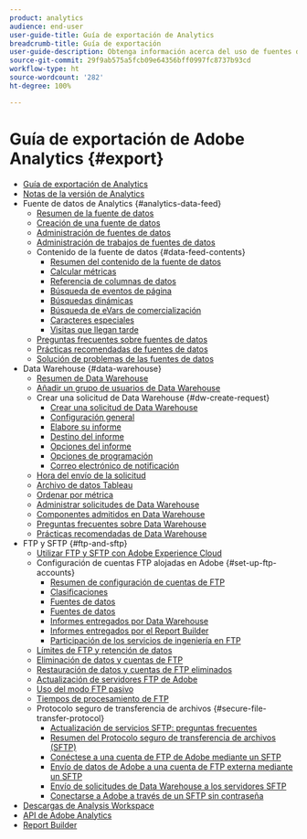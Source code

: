 ```yaml
---
product: analytics
audience: end-user
user-guide-title: Guía de exportación de Analytics
breadcrumb-title: Guía de exportación
user-guide-description: Obtenga información acerca del uso de fuentes de datos para exportar datos sin procesar y Data Warehouse para recuperar el resultado de una hoja de cálculo de datos. Aprenda a utilizar FTP y SFTP para transferir archivos.
source-git-commit: 29f9ab575a5fcb09e64356bff0997fc8737b93cd
workflow-type: ht
source-wordcount: '282'
ht-degree: 100%

---
```



# Guía de exportación de Adobe Analytics {#export}

+ [Guía de exportación de Analytics](home.md)
+ [Notas de la versión de Analytics](https://experienceleague.adobe.com/docs/analytics/release-notes/latest.html?lang=es)
+ Fuente de datos de Analytics {#analytics-data-feed}
   + [Resumen de la fuente de datos](analytics-data-feed/data-feed-overview.md)
   + [Creación de una fuente de datos](analytics-data-feed/create-feed.md)
   + [Administración de fuentes de datos](analytics-data-feed/df-manage-feeds.md)
   + [Administración de trabajos de fuentes de datos](analytics-data-feed/df-manage-jobs.md)
   + Contenido de la fuente de datos {#data-feed-contents}
      + [Resumen del contenido de la fuente de datos](analytics-data-feed/c-df-contents/datafeeds-contents.md)
      + [Calcular métricas](analytics-data-feed/c-df-contents/datafeeds-calculate.md)
      + [Referencia de columnas de datos](analytics-data-feed/c-df-contents/datafeeds-reference.md)
      + [Búsqueda de eventos de página](analytics-data-feed/c-df-contents/datafeeds-page-event.md)
      + [Búsquedas dinámicas](analytics-data-feed/c-df-contents/dynamic-lookups.md)
      + [Búsqueda de eVars de comercialización](analytics-data-feed/c-df-contents/merchandising-evar-lookup.md)
      + [Caracteres especiales](analytics-data-feed/c-df-contents/datafeeds-spec-chars.md)
      + [Visitas que llegan tarde](analytics-data-feed/c-df-contents/late-arriving-hits.md)
   + [Preguntas frecuentes sobre fuentes de datos](analytics-data-feed/df-faq.md)
   + [Prácticas recomendadas de fuentes de datos](analytics-data-feed/data-feeds-best-practices.md)
   + [Solución de problemas de las fuentes de datos](analytics-data-feed/troubleshooting.md)
+ Data Warehouse {#data-warehouse}
   + [Resumen de Data Warehouse](data-warehouse/data-warehouse.md)
   + [Añadir un grupo de usuarios de Data Warehouse](data-warehouse/t-dw-group.md)
   + Crear una solicitud de Data Warehouse {#dw-create-request}
      + [Crear una solicitud de Data Warehouse](/help/export/data-warehouse/create-request/t-dw-create-request.md)
      + [Configuración general](/help/export/data-warehouse/create-request/dw-general-settings.md)
      + [Elabore su informe](/help/export/data-warehouse/create-request/dw-request-build-report.md)
      + [Destino del informe](/help/export/data-warehouse/create-request/dw-request-report-destinations.md)
      + [Opciones del informe](/help/export/data-warehouse/create-request/dw-request-report-options.md)
      + [Opciones de programación](/help/export/data-warehouse/create-request/dw-request-scheduling.md)
      + [Correo electrónico de notificación](/help/export/data-warehouse/create-request/dw-request-email.md)
   + [Hora del envío de la solicitud](data-warehouse/delivery-time.md)
   + [Archivo de datos Tableau](data-warehouse/t-tableau.md)
   + [Ordenar por métrica](data-warehouse/sorting-by-metric.md)
   + [Administrar solicitudes de Data Warehouse](data-warehouse/data-warehouse-requests-manage.md)
   + [Componentes admitidos en Data Warehouse](data-warehouse/component-support.md)
   + [Preguntas frecuentes sobre Data Warehouse](data-warehouse/faq.md)
   + [Prácticas recomendadas de Data Warehouse](data-warehouse/data-warehouse-bp.md)
+ FTP y SFTP {#ftp-and-sftp}
   + [Utilizar FTP y SFTP con Adobe Experience Cloud](ftp-and-sftp/ftp-overview.md)
   + Configuración de cuentas FTP alojadas en Adobe {#set-up-ftp-accounts}
      + [Resumen de configuración de cuentas de FTP](ftp-and-sftp/c-set-up-ftp-accounts/ftp-accounts.md)
      + [Clasificaciones](ftp-and-sftp/c-set-up-ftp-accounts/ftp-saint.md)
      + [Fuentes de datos](ftp-and-sftp/c-set-up-ftp-accounts/ftp-datasources.md)
      + [Fuentes de datos](ftp-and-sftp/c-set-up-ftp-accounts/ftp-datafeeds.md)
      + [Informes entregados por Data Warehouse](ftp-and-sftp/c-set-up-ftp-accounts/ftp-dw-reports.md)
      + [Informes entregados por el Report Builder](ftp-and-sftp/c-set-up-ftp-accounts/ftp-arb-reports.md)
      + [Participación de los servicios de ingeniería en FTP](ftp-and-sftp/c-set-up-ftp-accounts/ftp-eng-services.md)
   + [Límites de FTP y retención de datos](ftp-and-sftp/ftp-limits.md)
   + [Eliminación de datos y cuentas de FTP](ftp-and-sftp/ftp-delete.md)
   + [Restauración de datos y cuentas de FTP eliminados](ftp-and-sftp/ftp-restore.md)
   + [Actualización de servidores FTP de Adobe](ftp-and-sftp/ftp-upgrade.md)
   + [Uso del modo FTP pasivo](ftp-and-sftp/ftp-passive.md)
   + [Tiempos de procesamiento de FTP](ftp-and-sftp/ftp-processing.md)
   + Protocolo seguro de transferencia de archivos {#secure-file-transfer-protocol}
      + [Actualización de servicios SFTP: preguntas frecuentes](ftp-and-sftp/c-sftp/sftp-upgrade.md)
      + [Resumen del Protocolo seguro de transferencia de archivos (SFTP)](ftp-and-sftp/c-sftp/ftp-sftp.md)
      + [Conéctese a una cuenta de FTP de Adobe mediante un SFTP](ftp-and-sftp/c-sftp/ftp-sftp-connect.md)
      + [Envío de datos de Adobe a una cuenta de FTP externa mediante un SFTP](ftp-and-sftp/c-sftp/ftp-sftp-transfer.md)
      + [Envío de solicitudes de Data Warehouse a los servidores SFTP](ftp-and-sftp/c-sftp/ftp-sftp-dw.md)
      + [Conectarse a Adobe a través de un SFTP sin contraseña](ftp-and-sftp/c-sftp/ftp-sftp-cert-auth.md)
+ [Descargas de Analysis Workspace](https://experienceleague.adobe.com/docs/analytics/analyze/analysis-workspace/curate-share/download-send.html?lang=es)
+ [API de Adobe Analytics](https://www.adobe.io/apis/experiencecloud/analytics/docs.html)
+ [Report Builder](https://experienceleague.adobe.com/docs/analytics/analyze/report-builder/home.html?lang=es)
